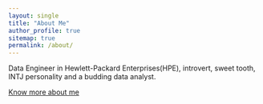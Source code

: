 ```yaml
---
layout: single
title: "About Me"
author_profile: true
sitemap: true
permalink: /about/
---
```


Data Engineer in Hewlett-Packard Enterprises(HPE), introvert, sweet tooth, INTJ personality and a budding data analyst.

<a href="https://about.me/aman.adsm" > Know more about me </a>
